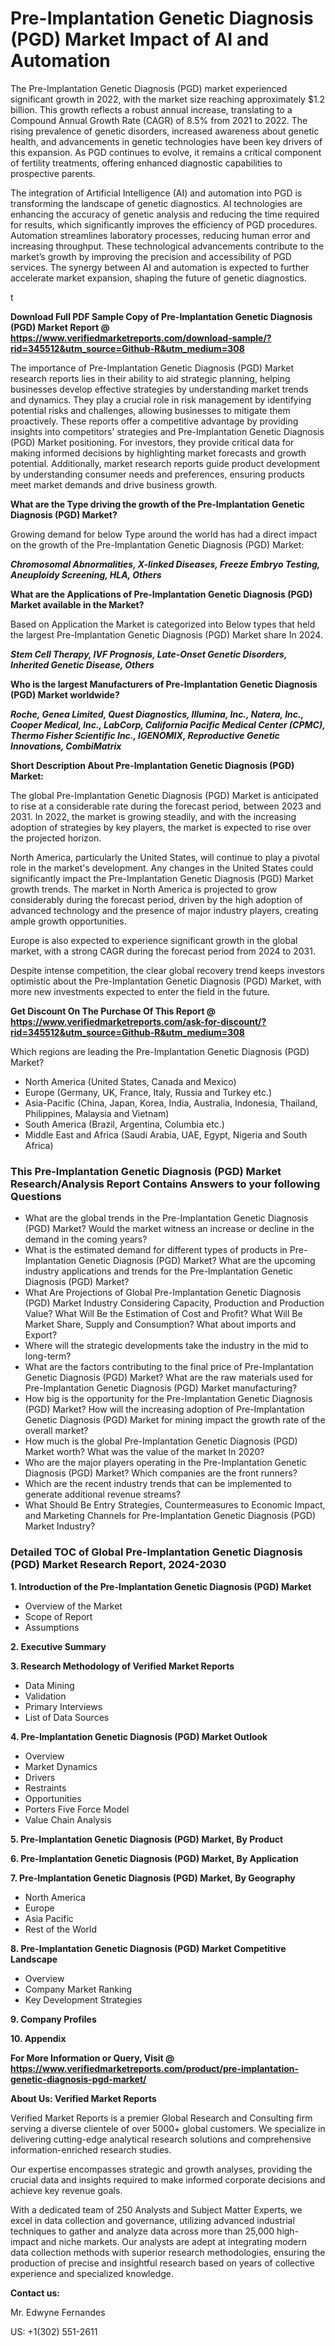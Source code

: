 <meta name="title" content="Global Pre-Implantation Genetic Diagnosis (PGD) Market Impact of AI and Automation"><meta name="description" content="The Pre-Implantation Genetic Diagnosis (PGD) market experienced significant growth in 2022, with the market size reaching approximately $1.2 billion. This growth refle"><meta name="title" content="Pre-Implantation Genetic Diagnosis (PGD) Market Size, Share, Scope, Trends, Growth, Opportunities, Analysis, Forecast"><h1>Pre-Implantation Genetic Diagnosis (PGD) Market Impact of AI and Automation</h1><p>The Pre-Implantation Genetic Diagnosis (PGD) market experienced significant growth in 2022, with the market size reaching approximately $1.2 billion. This growth reflects a robust annual increase, translating to a Compound Annual Growth Rate (CAGR) of 8.5% from 2021 to 2022. The rising prevalence of genetic disorders, increased awareness about genetic health, and advancements in genetic technologies have been key drivers of this expansion. As PGD continues to evolve, it remains a critical component of fertility treatments, offering enhanced diagnostic capabilities to prospective parents.</p><p>The integration of Artificial Intelligence (AI) and automation into PGD is transforming the landscape of genetic diagnostics. AI technologies are enhancing the accuracy of genetic analysis and reducing the time required for results, which significantly improves the efficiency of PGD procedures. Automation streamlines laboratory processes, reducing human error and increasing throughput. These technological advancements contribute to the market’s growth by improving the precision and accessibility of PGD services. The synergy between AI and automation is expected to further accelerate market expansion, shaping the future of genetic diagnostics.</p>t</p><p id="" class=""><strong>Download Full PDF Sample Copy of Pre-Implantation Genetic Diagnosis (PGD) Market Report @ <a href="https://www.verifiedmarketreports.com/download-sample/?rid=345512&utm_source=Github-R&utm_medium=308" target="_blank">https://www.verifiedmarketreports.com/download-sample/?rid=345512&utm_source=Github-R&utm_medium=308</a></strong></p><p>The importance of&nbsp;Pre-Implantation Genetic Diagnosis (PGD) Market research reports lies in their ability to aid strategic planning, helping businesses develop effective strategies by understanding market trends and dynamics. They play a crucial role in risk management by identifying potential risks and challenges, allowing businesses to mitigate them proactively. These reports offer a competitive advantage by providing insights into competitors' strategies and Pre-Implantation Genetic Diagnosis (PGD) Market positioning. For investors, they provide critical data for making informed decisions by highlighting market forecasts and growth potential. Additionally, market research reports guide product development by understanding consumer needs and preferences, ensuring products meet market demands and drive business growth.</p><p><strong>What are the&nbsp;Type driving the growth of the Pre-Implantation Genetic Diagnosis (PGD) Market?</strong></p><p id="" class="">Growing demand for below Type around the world has had a direct impact on the growth of the Pre-Implantation Genetic Diagnosis (PGD) Market:</p><em><strong>Chromosomal Abnormalities, X-linked Diseases, Freeze Embryo Testing, Aneuploidy Screening, HLA, Others</strong></em></p><strong>What are the&nbsp;Applications&nbsp;of Pre-Implantation Genetic Diagnosis (PGD) Market available in the Market?</strong></p><p id="" class="">Based on Application the Market is categorized into Below types that held the largest Pre-Implantation Genetic Diagnosis (PGD) Market share In 2024.</p><em><strong>Stem Cell Therapy, IVF Prognosis, Late-Onset Genetic Disorders, Inherited Genetic Disease, Others</strong></em></p><strong>Who is the largest Manufacturers of Pre-Implantation Genetic Diagnosis (PGD) Market worldwide?</strong></p><p><em><strong>Roche, Genea Limited, Quest Diagnostics, Illumina, Inc., Natera, Inc., Cooper Medical, Inc., LabCorp, California Pacific Medical Center (CPMC), Thermo Fisher Scientific Inc., IGENOMIX, Reproductive Genetic Innovations, CombiMatrix</strong></em></p><p id="" class=""><strong>Short Description About Pre-Implantation Genetic Diagnosis (PGD) Market:</strong></p><p>The global Pre-Implantation Genetic Diagnosis (PGD) Market is anticipated to rise at a considerable rate during the forecast period, between 2023 and 2031. In 2022, the market is growing steadily, and with the increasing adoption of strategies by key players, the market is expected to rise over the projected horizon.</p><p>North America, particularly the United States, will continue to play a pivotal role in the market's development. Any changes in the United States could significantly impact the Pre-Implantation Genetic Diagnosis (PGD) Market growth trends. The market in North America is projected to grow considerably during the forecast period, driven by the high adoption of advanced technology and the presence of major industry players, creating ample growth opportunities.</p><p>Europe is also expected to experience significant growth in the global market, with a strong CAGR during the forecast period from 2024 to 2031.</p><p>Despite intense competition, the clear global recovery trend keeps investors optimistic about the Pre-Implantation Genetic Diagnosis (PGD) Market, with more new investments expected to enter the field in the future.</p><p id="" class=""><strong>Get Discount On The Purchase Of This Report @ <a href="https://www.verifiedmarketreports.com/ask-for-discount/?rid=345512&utm_source=Github-R&utm_medium=308" target="_blank">https://www.verifiedmarketreports.com/ask-for-discount/?rid=345512&utm_source=Github-R&utm_medium=308</a></strong></p>Which regions are leading the Pre-Implantation Genetic Diagnosis (PGD) Market?</p><ul><li>North America (United States, Canada and Mexico)</li><li>Europe (Germany, UK, France, Italy, Russia and Turkey etc.)</li><li>Asia-Pacific (China, Japan, Korea, India, Australia, Indonesia, Thailand, Philippines, Malaysia and Vietnam)</li><li>South America (Brazil, Argentina, Columbia etc.)</li><li>Middle East and Africa (Saudi Arabia, UAE, Egypt, Nigeria and South Africa)</li></ul><h3 id="" class="">This Pre-Implantation Genetic Diagnosis (PGD) Market Research/Analysis Report Contains Answers to your following Questions</h3><ul><li>What are the global trends in the Pre-Implantation Genetic Diagnosis (PGD) Market? Would the market witness an increase or decline in the demand in the coming years?</li><li>What is the estimated demand for different types of products in Pre-Implantation Genetic Diagnosis (PGD) Market? What are the upcoming industry applications and trends for the Pre-Implantation Genetic Diagnosis (PGD) Market?</li><li>What Are Projections of Global Pre-Implantation Genetic Diagnosis (PGD) Market Industry Considering Capacity, Production and Production Value? What Will Be the Estimation of Cost and Profit? What Will Be Market Share, Supply and Consumption? What about imports and Export?</li><li>Where will the strategic developments take the industry in the mid to long-term?</li><li>What are the factors contributing to the final price of Pre-Implantation Genetic Diagnosis (PGD) Market? What are the raw materials used for Pre-Implantation Genetic Diagnosis (PGD) Market manufacturing?</li><li>How big is the opportunity for the Pre-Implantation Genetic Diagnosis (PGD) Market? How will the increasing adoption of Pre-Implantation Genetic Diagnosis (PGD) Market for mining impact the growth rate of the overall market?</li><li>How much is the global Pre-Implantation Genetic Diagnosis (PGD) Market worth? What was the value of the market In 2020?</li><li>Who are the major players operating in the Pre-Implantation Genetic Diagnosis (PGD) Market? Which companies are the front runners?</li><li>Which are the recent industry trends that can be implemented to generate additional revenue streams?</li><li>What Should Be Entry Strategies, Countermeasures to Economic Impact, and Marketing Channels for Pre-Implantation Genetic Diagnosis (PGD) Market Industry?</li></ul><h3 id="" class="">Detailed TOC of Global Pre-Implantation Genetic Diagnosis (PGD) Market Research Report, 2024-2030</h3><p id="" class=""><strong>1. Introduction of the Pre-Implantation Genetic Diagnosis (PGD) Market</strong></p><ul><li>Overview of the Market</li><li>Scope of Report</li><li>Assumptions</li></ul><p id="" class=""><strong>2. Executive Summary</strong></p><p id="" class=""><strong>3. Research Methodology of Verified Market Reports</strong></p><ul><li>Data Mining</li><li>Validation</li><li>Primary Interviews</li><li>List of Data Sources</li></ul><p id="" class=""><strong>4. Pre-Implantation Genetic Diagnosis (PGD) Market Outlook</strong></p><ul><li>Overview</li><li>Market Dynamics</li><li>Drivers</li><li>Restraints</li><li>Opportunities</li><li>Porters Five Force Model</li><li>Value Chain Analysis</li></ul><p id="" class=""><strong>5. Pre-Implantation Genetic Diagnosis (PGD) Market, By Product</strong></p><p id="" class=""><strong>6. Pre-Implantation Genetic Diagnosis (PGD) Market, By Application</strong></p><p id="" class=""><strong>7. Pre-Implantation Genetic Diagnosis (PGD) Market, By Geography</strong></p><ul><li>North America</li><li>Europe</li><li>Asia Pacific</li><li>Rest of the World</li></ul><p id="" class=""><strong>8. Pre-Implantation Genetic Diagnosis (PGD) Market Competitive Landscape</strong></p><ul><li>Overview</li><li>Company Market Ranking</li><li>Key Development Strategies</li></ul><p id="" class=""><strong>9. Company Profiles</strong></p><p id="" class=""><strong>10. Appendix</strong></p><p id="" class=""><strong>For More Information or Query, Visit @ <a href="https://www.verifiedmarketreports.com/product/pre-implantation-genetic-diagnosis-pgd-market/" target="_blank">https://www.verifiedmarketreports.com/product/pre-implantation-genetic-diagnosis-pgd-market/</a></strong></p><p id="" class=""><strong>About Us: Verified Market Reports</strong></p><p id="" class="">Verified Market Reports is a premier Global Research and Consulting firm serving a diverse clientele of over 5000+ global customers. We specialize in delivering cutting-edge analytical research solutions and comprehensive information-enriched research studies.</p><p id="" class="">Our expertise encompasses strategic and growth analyses, providing the crucial data and insights required to make informed corporate decisions and achieve key revenue goals.</p><p id="" class="">With a dedicated team of 250 Analysts and Subject Matter Experts, we excel in data collection and governance, utilizing advanced industrial techniques to gather and analyze data across more than 25,000 high-impact and niche markets. Our analysts are adept at integrating modern data collection methods with superior research methodologies, ensuring the production of precise and insightful research based on years of collective experience and specialized knowledge.</p><p id="" class=""><strong>Contact us:</strong></p><p id="" class="">Mr. Edwyne Fernandes</p><p id="" class="">US: +1(302) 551-2611</p>
